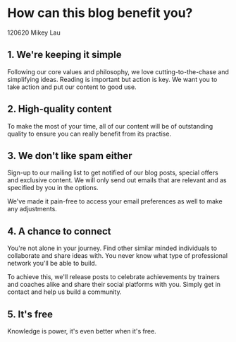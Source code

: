 # How can this blog benefit you?
120620 Mikey Lau
## 1. We're keeping it simple

Following our core values and philosophy, we love cutting-to-the-chase and simplifying ideas. Reading is important but action is key. We want you to take action and put our content to good use.

## 2. High-quality content
To make the most of your time, all of our content will be of outstanding quality to ensure you can really benefit from its practise.

## 3. We don't like spam either
Sign-up to our mailing list to get notified of our blog posts, special offers and exclusive content. We will only send out emails that are relevant and as specified by you in the options.

We've made it pain-free to access your email preferences as well to make any adjustments.

## 4. A chance to connect
You're not alone in your journey. Find other similar minded individuals to collaborate and share ideas with. You never know what type of professional network you'll be able to build.

To achieve this, we'll release posts to celebrate achievements by trainers and coaches alike and share their social platforms with you. Simply get in contact and help us build a community.

## 5. It's free
Knowledge is power, it's even better when it's free.
<!--stackedit_data:
eyJoaXN0b3J5IjpbLTg3NjY2NTY1NywxNjkyMzEyOTQ2LC01OD
M4MjcwMjFdfQ==
-->
